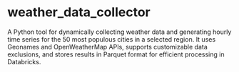 # weather_data_collector
A Python tool for dynamically collecting weather data and generating hourly time series for the 50 most populous cities in a selected region. It uses Geonames and OpenWeatherMap APIs, supports customizable data exclusions, and stores results in Parquet format for efficient processing in Databricks.
